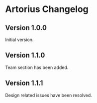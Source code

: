 # Artorius Changelog

## Version 1.0.0

Initial version.

## Version 1.1.0

Team section has been added.

## Version 1.1.1

Design related issues have been resolved.
